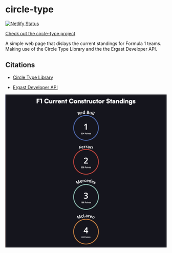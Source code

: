 # circle-type

[![Netlify Status](https://api.netlify.com/api/v1/badges/6e654edd-d88a-41ae-bf04-346b14a61878/deploy-status)](https://app.netlify.com/sites/formula-1-constructor-standings/deploys)

[Check out the circle-type project](https://formula-1-constructor-standings.netlify.app/)

A simple web page that dislays the current standings for Formula 1 teams. Making use of the Circle Type Library and the the Ergast Developer API.

## Citations

- [Circle Type Library](https://circletype.labwire.ca/)

- [Ergast Developer API](https://ergast.com/mrd/)

![Preview](ScreenShot.png)
